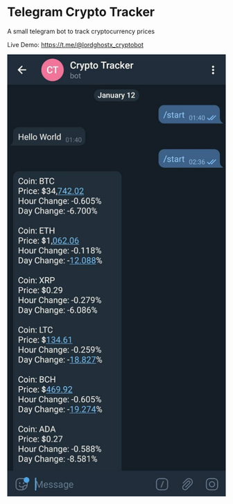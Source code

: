 # Telegram Crypto Tracker

A small telegram bot to track cryptocurrency prices

Live Demo: <https://t.me/@lordghostx_cryptobot>

![telegram bot image](telegram-bot.jpg)
